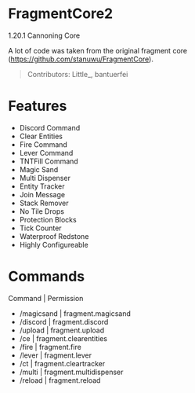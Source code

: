 # FragmentCore2
1.20.1 Cannoning Core

A lot of code was taken from the original fragment core (https://github.com/stanuwu/FragmentCore).
> Contributors: Little_, bantuerfei

# Features
- Discord Command
- Clear Entities
- Fire Command
- Lever Command
- TNTFill Command
- Magic Sand
- Multi Dispenser
- Entity Tracker
- Join Message
- Stack Remover
- No Tile Drops
- Protection Blocks
- Tick Counter
- Waterproof Redstone
- Highly Configureable

# Commands
Command | Permission
- /magicsand | fragment.magicsand
- /discord | fragment.discord
- /upload | fragment.upload
- /ce | fragment.clearentities
- /fire | fragment.fire
- /lever | fragment.lever
- /ct | fragment.cleartracker
- /multi | fragment.multidispenser
- /reload | fragment.reload
